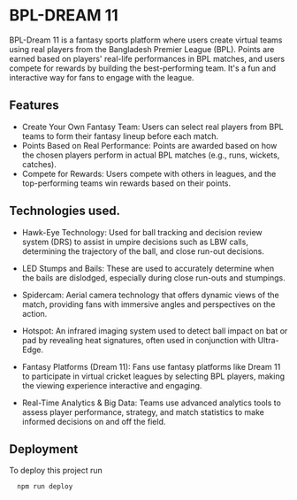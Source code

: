 #  BPL-DREAM 11


BPL-Dream 11 is a fantasy sports platform where users create virtual teams using real players from the Bangladesh Premier League (BPL). Points are earned based on players' real-life performances in BPL matches, and users compete for rewards by building the best-performing team. It's a fun and interactive way for fans to engage with the league.


## Features

- Create Your Own Fantasy Team: Users can select real players from BPL teams to form their fantasy lineup before each match.
- Points Based on Real Performance: Points are awarded based on how the chosen players perform in actual BPL matches (e.g., runs, wickets, catches).
- Compete for Rewards: Users compete with others in leagues, and the top-performing teams win rewards based on their points.



## Technologies used.

- Hawk-Eye Technology: Used for ball tracking and decision review system (DRS) to assist in umpire decisions such as LBW calls, determining the trajectory of the ball, and close run-out decisions.

- LED Stumps and Bails: These are used to accurately determine when the bails are dislodged, especially during close run-outs and stumpings.
- Spidercam: Aerial camera technology that offers dynamic views of the match, providing fans with immersive angles and perspectives on the action.
- Hotspot: An infrared imaging system used to detect ball impact on bat or pad by revealing heat signatures, often used in conjunction with Ultra-Edge.
- Fantasy Platforms (Dream 11): Fans use fantasy platforms like Dream 11 to participate in virtual cricket leagues by selecting BPL players, making the viewing experience interactive and engaging.
- Real-Time Analytics & Big Data: Teams use advanced analytics tools to assess player performance, strategy, and match statistics to make informed decisions on and off the field.



## Deployment

To deploy this project run

```bash
  npm run deploy
```
